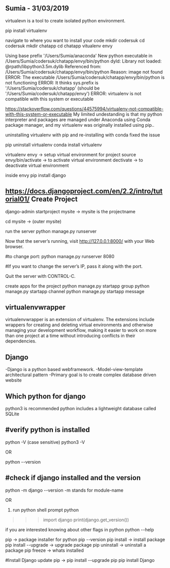 
Sumia - 31/03/2019
----------

virtualevn is a tool to create isolated python environment.

pip install virtualenv

navigate to where you want to install your code
mkdir codersuk
cd codersuk
mkdir chatapp
cd chatapp
vitualenv envy

Using base prefix '/Users/Sumia/anaconda'
New python executable in /Users/Sumia/codersuk/chatapp/envy/bin/python
dyld: Library not loaded: @rpath/libpython3.5m.dylib
  Referenced from: /Users/Sumia/codersuk/chatapp/envy/bin/python
  Reason: image not found
ERROR: The executable /Users/Sumia/codersuk/chatapp/envy/bin/python is not functioning
ERROR: It thinks sys.prefix is '/Users/Sumia/codersuk/chatapp' (should be '/Users/Sumia/codersuk/chatapp/envy')
ERROR: virtualenv is not compatible with this system or executable

https://stackoverflow.com/questions/44575994/virtualenv-not-compatible-with-this-system-or-executable
My limited undestanding is that my python interpreter and packages are managed under Anaconda using Conda package manager, and my virtualenv was originally installed using pip..

uninstalling virtualenv with pip and re-installing with conda fixed the issue

pip uninstall virtualenv
conda install virtualenv

virtualenv envy -> setup virtual environment for project
source envy/bin/activate -> to activate virtual environment
dectivate -> to deactivate virtual environment

inside envy
pip install django


https://docs.djangoproject.com/en/2.2/intro/tutorial01/
Create Project
--------------
django-admin startproject mysite -> mysite is the projectname

cd mysite -> (outer mysite)

run the server 
python manage.py runserver

Now that the server’s running, visit http://127.0.0.1:8000/ with your Web browser.

#to change port:
python manage.py runserver 8080

#If you want to change the server’s IP, pass it along with the port. 

Quit the server with CONTROL-C.


create apps for the project
python manage.py startapp group
python manage.py startapp channel
python manage.py startapp message


virtualenvwrapper
-----------------
virtualenvwrapper is an extension of virtualenv.
The extensions include wrappers for creating and deleting virtual environments and otherwise managing your development workflow, making it easier to work on more than one project at a time without introducing conflicts in their dependencies.

Django
-------
-Django is a python based webframework.
-Model-view-template architectural pattern
-Primary goal is to create complex database driven website


Which python for django
--------------
python3 is recommended
python includes a lightweight database called SQLite


#verify python is installed
---------------------------
python -V (case sensitive)
python3 -V

OR

python --version

#check if django installed and the version
-------------------------
python -m django --version
-m stands for module-name

OR 
1. run python shell prompt
python
>>> import django
>>> print(django.get_version())

if you are interested knowing about other flags in python
python --help



pip -> package installer for python
pip --version
pip install <package> -> install package
pip install --upgrade <package> -> upgrade package
pip uninstall <package> -> uninstall a package
pip freeze -> whats installed

#Install Django
update pip -> pip install --upgrade pip
pip install Django

